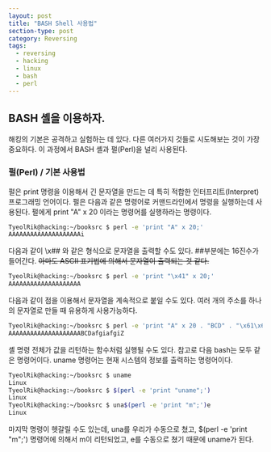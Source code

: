 ```yaml
---
layout: post
title: "BASH Shell 사용법"
section-type: post
category: Reversing
tags:
  - reversing
  - hacking
  - linux
  - bash
  - perl
---
```



## BASH 셸을 이용하자.

해킹의 기본은 공격하고 실험하는 데 있다. 다른 여러가지 것들로 시도해보는 것이 가장 중요하다. 이 과정에서 BASH 셸과 펄(Perl)을 널리 사용된다.

### 펄(Perl) / 기본 사용법

펄은 print 명령을 이용해서 긴 문자열을 만드는 데 특히 적합한 인터프리트(Interpret) 프로그래밍 언어이다. 펄은 다음과 같은 명령어로 커맨드라인에서 명령을 실행하는데 사용된다. 펄에게 print "A" x 20 이라는 명령어를 실행하라는 명령이다.

```bash
TyeolRik@hacking:~/booksrc $ perl -e 'print "A" x 20;'
AAAAAAAAAAAAAAAAAAAAi
```

다음과 같이 \x## 와 같은 형식으로 문자열을 출력할 수도 있다. ##부분에는 16진수가 들어간다. ~~아마도 ASCII 표기법에 의해서 문자열이 출력되는 것 같다.~~

```bash
TyeolRik@hacking:~/booksrc $ perl -e 'print "\x41" x 20;'
AAAAAAAAAAAAAAAAAAAA
```

다음과 같이 점을 이용해서 문자열을 계속적으로 붙일 수도 있다. 여러 개의 주소를 하나의 문자열로 만들 때 유용하게 사용가능하다.

```bash
TyeolRik@hacking:~/booksrc $ perl -e 'print "A" x 20 . "BCD" . "\x61\x66\x67\x69" x 2 . "Z";'
AAAAAAAAAAAAAAAAAAAABCDafgiafgiZ
```

셸 명령 전체가 값을 리턴하는 함수처럼 실행될 수도 있다. 참고로 다음 bash는 모두 같은 명령어이다. uname 명령어는 현재 시스템의 정보를 출력하는 명령어이다.

```bash
TyeolRik@hacking:~/booksrc $ uname
Linux
TyeolRik@hacking:~/booksrc $ $(perl -e 'print "uname";')
Linux
TyeolRik@hacking:~/booksrc $ una$(perl -e 'print "m";')e
Linux
```

마지막 명령이 헷갈릴 수도 있는데, una를 우리가 수동으로 쳤고, $(perl -e 'print "m";') 명령어에 의해서 m이 리턴되었고, e를 수동으로 쳤기 때문에 uname가 된다.
